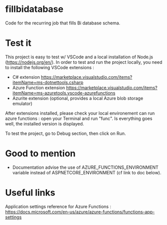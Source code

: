 # fillbidatabase
Code for the recurring job that fills Bi database schema.

# Test it
This project is easy to test w/ VSCode and a local installation of Node.js (https://nodejs.org/en/).
In order to test and run the project locally, you need to install the following VSCode extensions : 
* C# extension https://marketplace.visualstudio.com/items?itemName=ms-dotnettools.csharp
* Azure Function extension https://marketplace.visualstudio.com/items?itemName=ms-azuretools.vscode-azurefunctions
* Azurite extension (optional, provides a local Azure blob storage emulator)

After extensions installed, please check your local environement can run azure functions : open your Terminal and run "func". Is everything goes well,
the installed version is displayed.

To test the project, go to Debug section, then click on Run.

# Good to mention
* Documentation advise the use of AZURE_FUNCTIONS_ENVIRONMENT variable instead of ASPNETCORE_ENVIRONMENT (cf link to doc below).

# Useful links
Application settings reference for Azure Functions : https://docs.microsoft.com/en-us/azure/azure-functions/functions-app-settings 